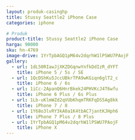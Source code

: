 ```yaml
---
layout: produk-casinghp
title: Stussy Seattle2 iPhone Case
categories: iphone

# Produk
product-title: Stussy Seattle2 iPhone Case
harga: 90000
sku: hn-4769
image-drive: 1YrTpbAGQ1pM64v2dqrhW1lPSWU7PAojF
gallery:
  - url: 1dL50RIawJjXKZDGqnwYnfkDdIzR_dYFT
    title: iPhone 5 / 5s / SE
  - url: 1QcDShKu5JccUBkrTPA9wKGiqn6glT2_c
    title: iPhone 6 / 6s
  - url: 1iCc-2ApanQ6HnrBkek24PHVKcJ4T6wfu
    title: iPhone 6 Plus / 6s Plus
  - url: 1Lb-uKlmWZd2qVUbKhqmTRKFqDS5Ag8kk
    title: iPhone 7 / 8
  - url: 1Y68o3lvRY3kA0a1K4tbAC7jantKJHph6
    title: iPhone 7 Plus / 8 Plus
  - url: 1YrTpbAGQ1pM64v2dqrhW1lPSWU7PAojF
    title: iPhone X
---
```

